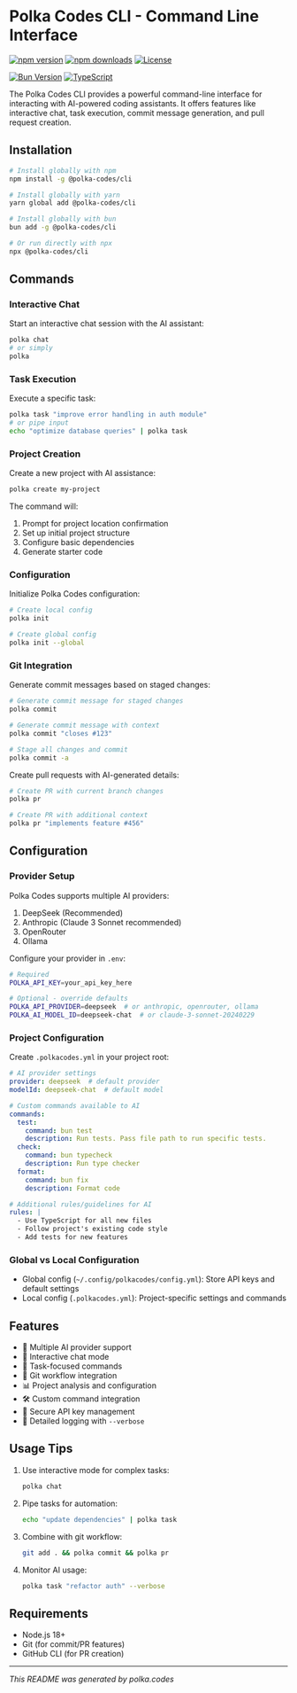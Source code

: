 # Polka Codes CLI - Command Line Interface

[![npm version](https://img.shields.io/npm/v/@polka-codes/cli.svg)](https://www.npmjs.com/package/@polka-codes/cli)
[![npm downloads](https://img.shields.io/npm/dm/@polka-codes/cli.svg)](https://www.npmjs.com/package/@polka-codes/cli)
[![License](https://img.shields.io/npm/l/@polka-codes/cli.svg)](https://github.com/polkacodes/polkacodes/blob/main/LICENSE)

[![Bun Version](https://img.shields.io/badge/Bun-v1.0.0+-brightgreen)](https://bun.sh)
[![TypeScript](https://img.shields.io/badge/TypeScript-5.0+-blue)](https://www.typescriptlang.org)

The Polka Codes CLI provides a powerful command-line interface for interacting with AI-powered coding assistants. It offers features like interactive chat, task execution, commit message generation, and pull request creation.

## Installation

```bash
# Install globally with npm
npm install -g @polka-codes/cli

# Install globally with yarn
yarn global add @polka-codes/cli

# Install globally with bun
bun add -g @polka-codes/cli

# Or run directly with npx
npx @polka-codes/cli
```

## Commands

### Interactive Chat

Start an interactive chat session with the AI assistant:

```bash
polka chat
# or simply
polka
```

### Task Execution

Execute a specific task:

```bash
polka task "improve error handling in auth module"
# or pipe input
echo "optimize database queries" | polka task
```

### Project Creation

Create a new project with AI assistance:

```bash
polka create my-project
```

The command will:
1. Prompt for project location confirmation
2. Set up initial project structure
3. Configure basic dependencies
4. Generate starter code

### Configuration

Initialize Polka Codes configuration:

```bash
# Create local config
polka init

# Create global config
polka init --global
```

### Git Integration

Generate commit messages based on staged changes:

```bash
# Generate commit message for staged changes
polka commit

# Generate commit message with context
polka commit "closes #123"

# Stage all changes and commit
polka commit -a
```

Create pull requests with AI-generated details:

```bash
# Create PR with current branch changes
polka pr

# Create PR with additional context
polka pr "implements feature #456"
```

## Configuration

### Provider Setup

Polka Codes supports multiple AI providers:

1. DeepSeek (Recommended)
2. Anthropic (Claude 3 Sonnet recommended)
3. OpenRouter
4. Ollama

Configure your provider in `.env`:

```bash
# Required
POLKA_API_KEY=your_api_key_here

# Optional - override defaults
POLKA_API_PROVIDER=deepseek  # or anthropic, openrouter, ollama
POLKA_AI_MODEL_ID=deepseek-chat  # or claude-3-sonnet-20240229
```

### Project Configuration

Create `.polkacodes.yml` in your project root:

```yaml
# AI provider settings
provider: deepseek  # default provider
modelId: deepseek-chat  # default model

# Custom commands available to AI
commands:
  test:
    command: bun test
    description: Run tests. Pass file path to run specific tests.
  check:
    command: bun typecheck
    description: Run type checker
  format:
    command: bun fix
    description: Format code

# Additional rules/guidelines for AI
rules: |
  - Use TypeScript for all new files
  - Follow project's existing code style
  - Add tests for new features
```

### Global vs Local Configuration

- Global config (`~/.config/polkacodes/config.yml`): Store API keys and default settings
- Local config (`.polkacodes.yml`): Project-specific settings and commands

## Features

- 🤖 Multiple AI provider support
- 💬 Interactive chat mode
- 🎯 Task-focused commands
- 🔄 Git workflow integration
- 📊 Project analysis and configuration
- 🛠️ Custom command integration
- 🔑 Secure API key management
- 📝 Detailed logging with `--verbose`

## Usage Tips

1. Use interactive mode for complex tasks:
   ```bash
   polka chat
   ```

2. Pipe tasks for automation:
   ```bash
   echo "update dependencies" | polka task
   ```

3. Combine with git workflow:
   ```bash
   git add . && polka commit && polka pr
   ```

4. Monitor AI usage:
   ```bash
   polka task "refactor auth" --verbose
   ```

## Requirements

- Node.js 18+
- Git (for commit/PR features)
- GitHub CLI (for PR creation)

---

*This README was generated by polka.codes*
